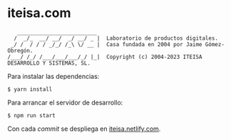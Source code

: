 # iteisa.com

```
   _________________________
  /  _/_  __/ __/  _/ __/ _ |  Laboratorio de productos digitales.
 _/ /  / / / _/_/ /_\ \/ __ |  Casa fundada en 2004 por Jaime Gómez-Obregón.
/___/ /_/ /___/___/___/_/ |_|  Copyright (c) 2004-2023 ITEISA DESARROLLO Y SISTEMAS, SL.
```

Para instalar las dependencias:

```shell
$ yarn install
```

Para arrancar el servidor de desarrollo:

```shell
$ npm run start
```

Con cada _commit_ se despliega en [iteisa.netlify.com](iteisa.netlify.com).
